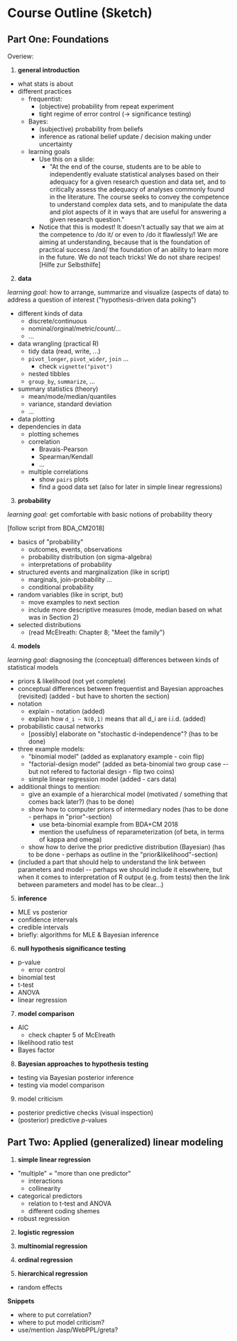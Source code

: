 # Course Outline (Sketch)

## Part One: Foundations

Overiew:

1. **general introduction**

- what stats is about
- different practices
  - frequentist:
    - (objective) probability from repeat experiment
    - tight regime of error control (-> significance testing)
  - Bayes:
    - (subjective) probability from beliefs
    - inference as rational belief update / decision making under uncertainty
  - learning goals
    - Use this on a slide:
      - "At the end of the course, students are to be able to independently evaluate statistical analyses based on their adequacy for a given research question and data set, and to critically assess the adequacy of analyses commonly found in the literature. The course seeks to convey the competence to understand complex data sets, and to manipulate the data and plot aspects of it in ways that are useful for answering a given research question."
    - Notice that this is modest! It doesn't actually say that we aim at the competence to /do it/ or even to /do it flawlessly/! We are aiming at understanding, because that is the foundation of practical success /and/ the foundation of an ability to learn more in the future. We do not teach tricks! We do not share recipes! [Hilfe zur Selbsthilfe]

2. **data**

*learning goal:* how to arrange, summarize and visualize (aspects of data) to address a question of interest ("hypothesis-driven data poking")

- different kinds of data
  - discrete/continuous
  - nominal/orginal/metric/count/...
  - ...
- data wrangling (practical R)
  - tidy data (read, write, ...)
  - `pivot_longer`, `pivot_wider`, `join` ...
    - check `vignette("pivot")`
  - nested tibbles
  - `group_by`, `summarize`, ...
- summary statistics (theory)
  - mean/mode/median/quantiles
  - variance, standard deviation
  - ...
- data plotting
- dependencies in data
  - plotting schemes
  - correlation
    - Bravais-Pearson
    - Spearman/Kendall
    - ...
  - multiple correlations
    - show `pairs` plots
    - find a good data set (also for later in simple linear regressions)
    
3. **probability**

*learning goal:* get comfortable with basic notions of probability theory

[follow script from BDA_CM2018]
- basics of "probability"
  - outcomes, events, observations
  - probability distribution (on sigma-algebra)
  - interpretations of probability
- structured events and marginalization (like in script)
  - marginals, join-probability ...
  - conditional probability
- random variables (like in script, but)
  - move examples to next section
  - include more descriptive measures (mode, median based on what was in Section 2)
- selected distributions
  - (read McElreath: Chapter 8; "Meet the family")

4. **models**

*learning goal:* diagnosing the (conceptual) differences between kinds of statistical models

- priors & likelihood (not yet complete)
- conceptual differences between frequentist and Bayesian approaches (revisited) (added - but have to shorten the section)
- notation
  - explain `~` notation (added)
  - explain how `d_i ~ N(0,1)` means that all d_i are i.i.d. (added)
- probabilistic causal networks
  - [possibly] elaborate on "stochastic d-independence"? (has to be done)
- three example models:
  - "binomial model" (added as explanatory example - coin flip)
  - "factorial-design model" (added as beta-binomial two group case -- but not refered to factorial design - flip two coins)
  - simple linear regression model (added - cars data)
- additional things to mention:
  - give an example of a hierarchical model (motivated / something that comes back later?) (has to be done)
  - show how to computer priors of intermediary nodes (has to be done - perhaps in "prior"-section)
    - use beta-binomial example from BDA+CM 2018
    - mention the usefulness of reparameterization (of beta, in terms of kappa and omega)
  - show how to derive the prior predictive distribution (Bayesian) (has to be done - perhaps as outline in the "prior&likelihood"-section)
- (included a part that should help to understand the link between parameters and model -- perhaps we should include it elsewhere, but when it comes to interpretation of R output (e.g. from tests) then the link between parameters and model has to be clear...)

5. **inference**

- MLE vs posterior
- confidence intervals
- credible intervals
- briefly: algorithms for MLE & Bayesian inference

6. **null hypothesis significance testing**

- p-value
  - error control
- binomial test 
- t-test
- ANOVA
- linear regression

7. **model comparison**

- AIC
  - check chapter 5 of McElreath
- likelihood ratio test
- Bayes factor

8. **Bayesian approaches to hypothesis testing**

- testing via Bayesian posterior inference
- testing via model comparison

9. model criticism

- posterior predictive checks (visual inspection)
- (posterior) predictive $p$-values

## Part Two: Applied (generalized) linear modeling

1. **simple linear regression**

- "multiple" = "more than one predictor"
  - interactions
  - collinearity
- categorical predictors
  - relation to t-test and ANOVA
  - different coding shemes
- robust regression

2. **logistic regression**

3. **multinomial regression**

4. **ordinal regression**
 
5. **hierarchical regression**

- random effects

**Snippets**

- where to put correlation?
- where to put model criticism?
- use/mention Jasp/WebPPL/greta?
